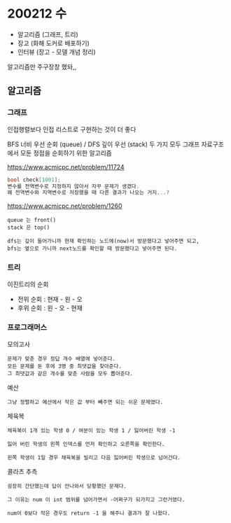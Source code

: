 # 200212 수

- 알고리즘 (그래프, 트리)
- 장고 (화해 도커로 배포하기)
- 인터뷰 (장고 - 모델 개념 정리)

알고리즘만 주구장창 했돠,,



## 알고리즘

### 그래프

인접행렬보다 인접 리스트로 구현하는 것이 더 좋다

BFS 너비 우선 순회 (queue) / DFS 깊이 우선 (stack)  두 가지 모두 그래프 자료구조에서 모둔 정점을 순회하기 위한 알고리즘



https://www.acmicpc.net/problem/11724

```c++
bool check[1001];
변수를 전역변수로 지정하지 않아서 자꾸 문제가 생겼다.
왜 전역변수와 지역변수로 저장했을 때 다른 결과가 나오는 거지...?
```



https://www.acmicpc.net/problem/1260

```
queue 는 front()
stack 은 top()

dfs는 깊이 들어가니까 현재 확인하는 노드에(now)서 방문했다고 넣어주면 되고,
bfs는 옆으로 가니까 next노드를 확인할 때 방문했다고 넣어주면 된다.
```



### 트리

이진트리의 순회

- 전위 순회 : 현재 - 왼 - 오
- 후위 순회 : 왼 - 오 - 현재



### 프로그래머스

모의고사

```
문제가 맞춘 경우 정답 개수 배열에 넣어준다.
모든 문제를 돈 후에 3명 중 최댓값을 찾아준다.
그 최댓값과 같은 개수를 맞춘 사람을 모두 뽑아준다.
```



예산

```
그냥 정렬하고 예산에서 작은 값 부터 빼주면 되는 쉬운 문제였다.
```



체육복

```
체육복이 1개 있는 학생 0 / 여분이 있는 학생 1 / 잃어버린 학생 -1

잃어 버린 학생의 왼쪽 인덱스를 먼저 확인하고 오른쪽을 확인한다.

왼쪽 학생이 1일 경우 채육복을 빌리고 다음 잃어버린 학생으로 넘어간다.
```



콜라츠 추측

```
굉장히 간단했는데 답이 안나와서 당황했던 문제다.

그 이유는 num 이 int 범위를 넘어가면서 -어쩌구가 되가지고 그런거였다.

num이 0보다 작은 경우도 return -1 을 해주니 결과가 잘 나왔다.
```



